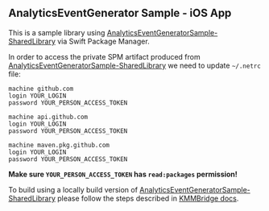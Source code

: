 ## AnalyticsEventGenerator Sample - iOS App

This is a sample library
using [AnalyticsEventGeneratorSample-SharedLibrary](https://github.com/zawadz88/AnalyticsEventGeneratorSample-SharedLibrary)
via Swift Package Manager.

In order to access the private SPM artifact produced
from [AnalyticsEventGeneratorSample-SharedLibrary](https://github.com/zawadz88/AnalyticsEventGeneratorSample-SharedLibrary)
we need to update `~/.netrc` file:

```
machine github.com
login YOUR_LOGIN
password YOUR_PERSON_ACCESS_TOKEN

machine api.github.com
login YOUR_LOGIN
password YOUR_PERSON_ACCESS_TOKEN

machine maven.pkg.github.com
login YOUR_LOGIN
password YOUR_PERSON_ACCESS_TOKEN
```

**Make sure `YOUR_PERSON_ACCESS_TOKEN` has `read:packages` permission!**

To build using a locally build version
of [AnalyticsEventGeneratorSample-SharedLibrary](https://github.com/zawadz88/AnalyticsEventGeneratorSample-SharedLibrary)
please follow the steps described in [KMMBridge docs](https://kmmbridge.touchlab.co/docs/spm/IOS_LOCAL_DEV_SPM).
